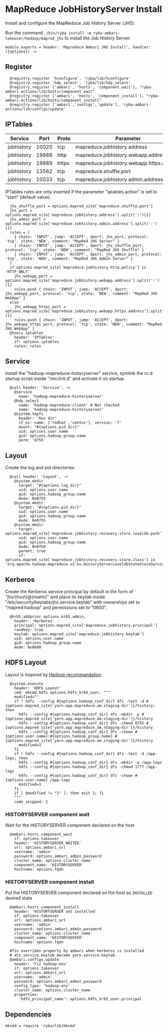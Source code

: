 
# MapReduce JobHistoryServer Install

Install and configure the MapReduce Job History Server (JHS).

Run the command `./bin/ryba install -m ryba-ambari-takeover/hadoop/mapred_jhs` to install the
Job History Server.

    module.exports = header: 'Mapreduce Ambari JHS Install', handler: ({options}) ->

## Register

      @registry.register 'hconfigure', 'ryba/lib/hconfigure'
      @registry.register 'hdp_select', 'ryba/lib/hdp_select'
      @registry.register ['ambari', 'hosts', 'component_wait'], "ryba-ambari-actions/lib/hosts/component_wait"
      @registry.register ['ambari', 'hosts', 'component_install'], "ryba-ambari-actions/lib/hosts/component_install"
      @registry.register ['ambari','configs','update'], 'ryba-ambari-actions/lib/configs/update'

## IPTables

| Service    | Port  | Proto | Parameter                                 |
|------------|-------|-------|-------------------------------------------|
| jobhistory | 10020 | tcp   | mapreduce.jobhistory.address              |
| jobhistory | 19888 | http  | mapreduce.jobhistory.webapp.address       |
| jobhistory | 19889 | https | mapreduce.jobhistory.webapp.https.address |
| jobhistory | 13562 | tcp   | mapreduce.shuffle.port                    |
| jobhistory | 10033 | tcp   | mapreduce.jobhistory.admin.address        |

IPTables rules are only inserted if the parameter "iptables.action" is set to
"start" (default value).

      jhs_shuffle_port = options.mapred_site['mapreduce.shuffle.port']
      jhs_port = options.mapred_site['mapreduce.jobhistory.address'].split(':')[1]
      jhs_admin_port = options.mapred_site['mapreduce.jobhistory.admin.address'].split(':')[1]
      rules = [
        { chain: 'INPUT', jump: 'ACCEPT', dport: jhs_port, protocol: 'tcp', state: 'NEW', comment: "MapRed JHS Server" }
        { chain: 'INPUT', jump: 'ACCEPT', dport: jhs_shuffle_port, protocol: 'tcp', state: 'NEW', comment: "MapRed JHS Shuffle" }
        { chain: 'INPUT', jump: 'ACCEPT', dport: jhs_admin_port, protocol: 'tcp', state: 'NEW', comment: "MapRed JHS Admin Server" }
      ]
      if options.mapred_site['mapreduce.jobhistory.http.policy'] is 'HTTP_ONLY'
        jhs_webapp_port = options.mapred_site['mapreduce.jobhistory.webapp.address'].split(':')[1]
        rules.push { chain: 'INPUT', jump: 'ACCEPT', dport: jhs_webapp_port, protocol: 'tcp', state: 'NEW', comment: "MapRed JHS WebApp" }
      else
        jhs_webapp_https_port = options.mapred_site['mapreduce.jobhistory.webapp.https.address'].split(':')[1]
        rules.push { chain: 'INPUT', jump: 'ACCEPT', dport: jhs_webapp_https_port, protocol: 'tcp', state: 'NEW', comment: "MapRed JHS WebApp" }
      @tools.iptables
        header: 'IPTables'
        if: options.iptables
        rules: rules

## Service

Install the "hadoop-mapreduce-historyserver" service, symlink the rc.d startup
script inside "/etc/init.d" and activate it on startup.

      @call header: 'Service', ->
        @service
          name: 'hadoop-mapreduce-historyserver'
        @hdp_select
          name: 'hadoop-mapreduce-client' # Not checked
          name: 'hadoop-mapreduce-historyserver'
        @system.tmpfs
          header: 'Run dir'
          if_os: name: ['redhat','centos'], version: '7'
          mount: "#{options.pid_dir}"
          uid: options.user.name
          gid: options.hadoop_group.name
          perm: '0755'

## Layout

Create the log and pid directories.

      @call header: 'Layout', ->
        @system.mkdir
          target: "#{options.log_dir}"
          uid: options.user.name
          gid: options.hadoop_group.name
          mode: 0o0755
        @system.mkdir
          target: "#{options.pid_dir}"
          uid: options.user.name
          gid: options.hadoop_group.name
          mode: 0o0755
        @system.mkdir
          target: options.mapred_site['mapreduce.jobhistory.recovery.store.leveldb.path']
          uid: options.user.name
          gid: options.hadoop_group.name
          mode: 0o0750
          parent: true
          if: options.mapred_site['mapreduce.jobhistory.recovery.store.class'] is 'org.apache.hadoop.mapreduce.v2.hs.HistoryServerLeveldbStateStoreService'

## Kerberos

Create the Kerberos service principal by default in the form of
"jhs/{host}@{realm}" and place its keytab inside
"/etc/security/keytabs/jhs.service.keytab" with ownerships set to
"mapred:hadoop" and permissions set to "0600".

      @krb5.addprinc options.krb5.admin,
        header: 'Kerberos'
        principal: options.mapred_site['mapreduce.jobhistory.principal']
        randkey: true
        keytab: options.mapred_site['mapreduce.jobhistory.keytab']
        uid: options.user.name
        gid: options.hadoop_group.name
        mode: 0o0600

## HDFS Layout

Layout is inspired by [Hadoop recommandation](http://hadoop.apache.org/docs/r2.1.0-beta/hadoop-project-dist/hadoop-common/ClusterSetup.html)

      @system.execute
        header: 'HDFS Layout'
        cmd: mkcmd.hdfs options.hdfs_krb5_user, """
        modified=""
        if ! hdfs --config #{options.hadoop_conf_dir} dfs -test -d #{options.mapred_site['yarn.app.mapreduce.am.staging-dir']}/history; then
          hdfs --config #{options.hadoop_conf_dir} dfs -mkdir -p #{options.mapred_site['yarn.app.mapreduce.am.staging-dir']}/history
          hdfs --config #{options.hadoop_conf_dir} dfs -chmod 0755 #{options.mapred_site['yarn.app.mapreduce.am.staging-dir']}/history
          hdfs --config #{options.hadoop_conf_dir} dfs -chown #{options.user.name}:#{options.hadoop_group.name} #{options.mapred_site['yarn.app.mapreduce.am.staging-dir']}/history
          modified=1
        fi
        if ! hdfs --config #{options.hadoop_conf_dir} dfs -test -d /app-logs; then
          hdfs --config #{options.hadoop_conf_dir} dfs -mkdir -p /app-logs
          hdfs --config #{options.hadoop_conf_dir} dfs -chmod 1777 /app-logs
          hdfs --config #{options.hadoop_conf_dir} dfs -chown #{options.user.name} /app-logs
          modified=1
        fi
        if [ $modified != "1" ]; then exit 2; fi
        """
        code_skipped: 2

### HISTORYSERVER component wait
Wait for the HISTORYSERVER component declared on the host

      @ambari.hosts.component_wait
        if: options.takeover
        header: 'HISTORYSERVER WAITED'
        url: options.ambari_url
        username: 'admin'
        password: options.ambari_admin_password
        cluster_name: options.cluster_name
        component_name: 'HISTORYSERVER'
        hostname: options.fqdn

### HISTORYSERVER component install
Put the HISTORYSERVER component declared on the host as `INSTALLED` desired state

      @ambari.hosts.component_install
        header: 'HISTORYSERVER set installed'
        if: options.takeover
        url: options.ambari_url
        username: 'admin'
        password: options.ambari_admin_password
        cluster_name: options.cluster_name
        component_name: 'HISTORYSERVER'
        hostname: options.fqdn

      #fix overriden property by ambari when kerberos is installed
      # ats.service.keytab become yarn.service.keytab
      @ambari.configs.update
        header: 'Fix hadoop-env'
        if: options.takeover
        url: options.ambari_url
        username: 'admin'
        password: options.ambari_admin_password
        config_type: 'hadoop-env'
        cluster_name: options.cluster_name
        properties:
          'hdfs_principal_name': options.hdfs_krb5_user.principal

## Dependencies

    mkcmd = require 'ryba/lib/mkcmd'

[keys]: https://github.com/apache/hadoop-common/blob/trunk/hadoop-hdfs-project/hadoop-hdfs/src/main/java/org/apache/hadoop/hdfs/DFSConfigKeys.java
